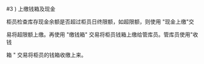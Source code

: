 #3 ) 上缴钱箱及现金
<p>柜员检查库存现金余额是否超过柜员日终限额，如超限额，则使用 &quot;现金上缴&quot;交 </p>
    <p>易将超限额上缴。再使用 &quot;缴钱箱&quot; 交易将柜员钱箱上缴给管库员。管库员使用&quot;收钱 </p>
    <p>箱 &quot; 交易将柜员的钱箱收缴上来。 </p>